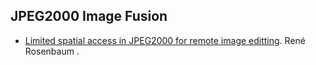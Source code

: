 JPEG2000 Image Fusion
---------------------

* [Limited spatial access in JPEG2000 for remote image editting](http://vcg.informatik.uni-rostock.de/~sanction/publications/Rosenbaum-VIIP04b.pdf). René Rosenbaum
.
